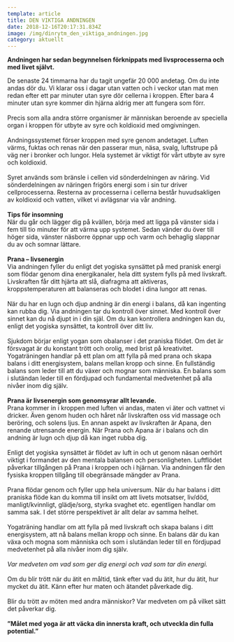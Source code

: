 ```yaml
---
template: article
title: DEN VIKTIGA ANDNINGEN
date: 2018-12-16T20:17:31.834Z
image: /img/dinrytm_den_viktiga_andningen.jpg
category: aktuellt
---
```

**Andningen har sedan begynnelsen förknippats med livsprocesserna och med livet självt.** <br/>

De senaste 24 timmarna har du tagit ungefär 20 000 andetag. Om du inte andas dör du. Vi klarar oss i dagar utan vatten och i veckor utan mat men redan efter ett par minuter utan syre dör cellerna i kroppen. Efter bara 4 minuter utan syre kommer din hjärna aldrig mer att fungera som förr. <br></br> Precis som alla andra större organismer är människan beroende av speciella organ i kroppen för utbyte av syre och koldioxid med omgivningen.
<br></br> Andningssystemet förser kroppen med syre genom andetaget. Luften värms, fuktas och renas när den passerar mun, näsa, svalg, luftstrupe på väg ner i bronker och lungor. Hela systemet är viktigt för vårt utbyte av syre och koldioxid.
<br></br> Syret används som bränsle i cellen vid sönderdelningen av näring. Vid sönderdelningen av näringen frigörs energi som i sin tur driver cellprocesserna. Resterna av processerna i cellerna består huvudsakligen av koldioxid och vatten, vilket vi avlägsnar via vår andning.
<br></br> **Tips för insomning**</br> När du går och lägger dig på kvällen, börja med att ligga på vänster sida i fem till tio minuter för att värma upp systemet. Sedan vänder du över till höger sida, vänster näsborre öppnar upp och varm och behaglig slappnar du av och somnar lättare.
<br></br>**Prana – livsenergin**</br>
Via andningen fyller du enligt det yogiska synsättet på med pranisk energi som flödar genom dina energikanaler, hela ditt system fylls på med livskraft. Livskraften får ditt hjärta att slå, diafragma att aktiveras, kroppstemperaturen att balanseras och blodet i dina lungor att renas.
<br></br> När du har en lugn och djup andning är din energi i balans, då kan ingenting kan rubba dig. Via andningen tar du kontroll över sinnet. Med kontroll över sinnet kan du nå djupt in i din själ. Om du kan kontrollera andningen kan du, enligt det yogiska synsättet, ta kontroll över ditt liv.
<br></br> Sjukdom börjar enligt yogan som obalanser i det praniska flödet. Om det är försvagat är du konstant trött och orolig, med brist på kreativitet. Yogaträningen handlar på ett plan om att fylla på med prana och skapa balans i ditt energisystem, balans mellan kropp och sinne. En fullständig balans som leder till att du växer och mognar som människa. En balans som i slutändan leder till en fördjupad och fundamental medvetenhet på alla nivåer inom dig själv.
<br></br> **Prana är livsenergin som genomsyrar allt levande.**
</br> Prana kommer in i kroppen med luften vi andas, maten vi äter och vattnet vi dricker. Även genom huden och håret når livskraften oss vid massage och beröring, och solens ljus. En annan aspekt av livskraften är Apana, den renande utrensande energin. När Prana och Apana är i balans och din andning är lugn och djup då kan inget rubba dig.
<br></br> Enligt det yogiska synsättet är flödet av luft in och ut genom näsan oerhört viktigt i formandet av den mentala balansen och personligheten. Luftflödet påverkar tillgången på Prana i kroppen och i hjärnan. Via andningen får den fysiska kroppen tillgång till obegränsade mängder av Prana.
<br></br> Prana flödar genom och fyller upp hela universum. När du har balans i ditt praniska flöde kan du komma till insikt om att livets motsatser, liv/död, manligt/kvinnligt, glädje/sorg, styrka svaghet etc. egentligen handlar om samma sak. I det större perspektivet är allt delar av samma helhet.
<br></br> Yogaträning handlar om att fylla på med livskraft och skapa balans i ditt energisystem, att nå balans mellan kropp och sinne. En balans där du kan växa och mogna som människa och som i slutändan leder till en fördjupad medvetenhet på alla nivåer inom dig själv.
<br></br> *Var medveten om vad som ger dig energi och vad som tar din energi.*
<br></br> Om du blir trött när du ätit en måltid, tänk efter vad du ätit, hur du ätit, hur mycket du ätit. Känn efter hur maten och ätandet påverkade dig.
<br></br> Blir du trött av möten med andra människor? Var medveten om på vilket sätt det påverkar dig.
<br></br> **”Målet med yoga är att väcka din innersta kraft, och utveckla din fulla potential.”**

<!--EndFragment-->